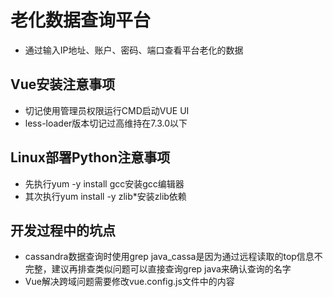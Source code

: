 # 老化数据查询平台
* 通过输入IP地址、账户、密码、端口查看平台老化的数据
## Vue安装注意事项
* 切记使用管理员权限运行CMD启动VUE UI
* less-loader版本切记过高维持在7.3.0以下
## Linux部署Python注意事项
* 先执行yum -y install gcc安装gcc编辑器
* 其次执行yum install -y zlib*安装zlib依赖
## 开发过程中的坑点
* cassandra数据查询时使用grep java_cassa是因为通过远程读取的top信息不完整，建议再排查类似问题可以直接查询grep java来确认查询的名字
* Vue解决跨域问题需要修改vue.config.js文件中的内容
